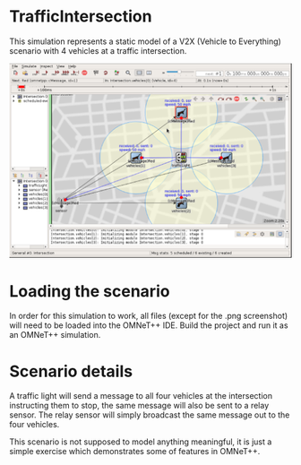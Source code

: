 # TrafficIntersection
This simulation represents a static model of a V2X (Vehicle to Everything) scenario with 4 vehicles at a traffic intersection.

![alt text](https://github.com/T-Visor/TrafficIntersection/blob/master/OMNeT%2B%2B%20screen%20capture.PNG)

# Loading the scenario
In order for this simulation to work, all files (except for the .png screenshot) will need to be loaded into the OMNeT++ IDE. Build the project and run it as an OMNeT++ simulation. 

# Scenario details
A traffic light will send a message to all four vehicles at the intersection instructing them to stop, the same message will also be sent to a relay sensor. The relay sensor will simply broadcast the same message out to the four vehicles.

This scenario is not supposed to model anything meaningful, it is just a simple exercise which demonstrates some of features in OMNeT++.
